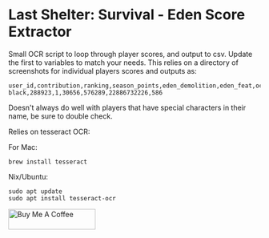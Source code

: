 # Last Shelter: Survival - Eden Score Extractor

Small OCR script to loop through player scores, and output to csv. 
Update the first to variables to match your needs. This relies on a directory of screenshots for individual players scores and outputs as:


```
user_id,contribution,ranking,season_points,eden_demolition,eden_feat,occupy_enemy_territory
black,288923,1,30656,576289,22886732226,586
```
Doesn't always do well with players that have special characters in their name, be sure to double check.


Relies on tesseract OCR:

For Mac:
```
brew install tesseract
```
Nix/Ubuntu:
```
sudo apt update
sudo apt install tesseract-ocr
```


<a href="https://www.buymeacoffee.com/mvt239" target="_blank"><img src="https://cdn.buymeacoffee.com/buttons/default-orange.png" alt="Buy Me A Coffee" height="41" width="174"></a>
